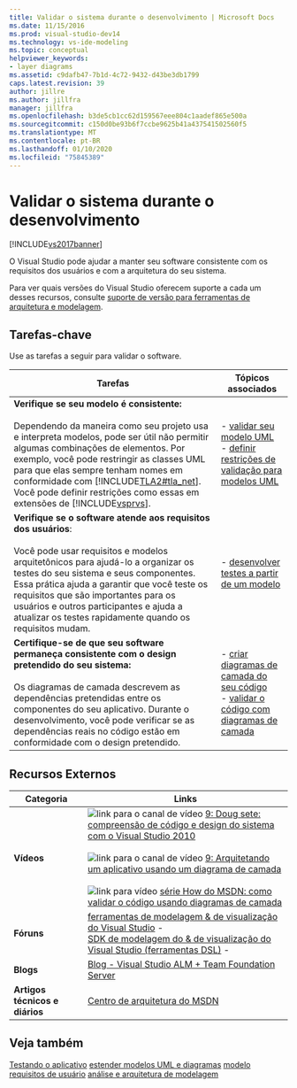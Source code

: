 ```yaml
---
title: Validar o sistema durante o desenvolvimento | Microsoft Docs
ms.date: 11/15/2016
ms.prod: visual-studio-dev14
ms.technology: vs-ide-modeling
ms.topic: conceptual
helpviewer_keywords:
- layer diagrams
ms.assetid: c9dafb47-7b1d-4c72-9432-d43be3db1799
caps.latest.revision: 39
author: jillre
ms.author: jillfra
manager: jillfra
ms.openlocfilehash: b3de5cb1cc62d159567eee804c1aadef865e500a
ms.sourcegitcommit: c150d0be93b6f7ccbe9625b41a437541502560f5
ms.translationtype: MT
ms.contentlocale: pt-BR
ms.lasthandoff: 01/10/2020
ms.locfileid: "75845389"
---
```

# <a name="validate-your-system-during-development"></a>Validar o sistema durante o desenvolvimento
[!INCLUDE[vs2017banner](../includes/vs2017banner.md)]

O Visual Studio pode ajudar a manter seu software consistente com os requisitos dos usuários e com a arquitetura do seu sistema.

 Para ver quais versões do Visual Studio oferecem suporte a cada um desses recursos, consulte [suporte de versão para ferramentas de arquitetura e modelagem](../modeling/what-s-new-for-design-in-visual-studio.md#VersionSupport).

## <a name="key-tasks"></a>Tarefas-chave
 Use as tarefas a seguir para validar o software.

|**Tarefas**|**Tópicos associados**|
|---------------|---------------------------|
|**Verifique se seu modelo é consistente:**<br /><br /> Dependendo da maneira como seu projeto usa e interpreta modelos, pode ser útil não permitir algumas combinações de elementos. Por exemplo, você pode restringir as classes UML para que elas sempre tenham nomes em conformidade com [!INCLUDE[TLA2#tla_net](../includes/tla2sharptla-net-md.md)]. Você pode definir restrições como essas em extensões de [!INCLUDE[vsprvs](../includes/vsprvs-md.md)].|-   [validar seu modelo UML](../modeling/validate-your-uml-model.md)<br />-   [definir restrições de validação para modelos UML](../modeling/define-validation-constraints-for-uml-models.md)|
|**Verifique se o software atende aos requisitos dos usuários**:<br /><br /> Você pode usar requisitos e modelos arquitetônicos para ajudá-lo a organizar os testes do seu sistema e seus componentes. Essa prática ajuda a garantir que você teste os requisitos que são importantes para os usuários e outros participantes e ajuda a atualizar os testes rapidamente quando os requisitos mudam.|-   [desenvolver testes a partir de um modelo](../modeling/develop-tests-from-a-model.md)|
|**Certifique-se de que seu software permaneça consistente com o design pretendido do seu sistema:**<br /><br /> Os diagramas de camada descrevem as dependências pretendidas entre os componentes do seu aplicativo. Durante o desenvolvimento, você pode verificar se as dependências reais no código estão em conformidade com o design pretendido.|-   [criar diagramas de camada do seu código](../modeling/create-layer-diagrams-from-your-code.md)<br />-   [validar o código com diagramas de camada](../modeling/validate-code-with-layer-diagrams.md)|

## <a name="external-resources"></a>Recursos Externos

|**Categoria**|**Links**|
|------------------|---------------|
|**Vídeos**|![link para o canal de vídeo](../data-tools/media/playvideo.gif "PlayVideo") [9: Doug sete: compreensão de código e design do sistema com o Visual Studio 2010](https://channel9.msdn.com/shows/VS2010Launch/Doug-Seven-Code-Understanding-and-Systems-Design-with-Visual-Studio-2010)<br /><br /> ![link para o canal de vídeo](../data-tools/media/playvideo.gif "PlayVideo") [9: Arquitetando um aplicativo usando um diagrama de camada](https://channel9.msdn.com/posts/clinted/UML-with-VS-2010-Part-5-Architecting-an-Application)<br /><br /> ![link para vídeo](../data-tools/media/playvideo.gif "PlayVideo") [série How do MSDN: como validar o código usando diagramas de camada](https://msdn.microsoft.com/vstudio/gg501755)|
|**Fóruns**|[ferramentas de modelagem & de visualização do Visual Studio](https://social.msdn.microsoft.com/Forums/en-US/home?forum=vsarch) -   <br />[SDK de modelagem do & de visualização do Visual Studio (ferramentas DSL)](https://social.msdn.microsoft.com/Forums/home?forum=dslvsarchx) -   |
|**Blogs**|[Blog -   Visual Studio ALM + Team Foundation Server](https://blogs.msdn.com/b/visualstudioalm)|
|**Artigos técnicos e diários**|[Centro de arquitetura do MSDN](https://msdn.microsoft.com/architecture/default.aspx)|

## <a name="see-also"></a>Veja também
 [Testando o aplicativo](https://msdn.microsoft.com/library/796b7d6d-ad45-4772-9719-55eaf5490dac) [estender modelos UML e diagramas](../modeling/extend-uml-models-and-diagrams.md) [modelo requisitos de usuário](../modeling/model-user-requirements.md) [análise e arquitetura de modelagem](../modeling/analyze-and-model-your-architecture.md)
